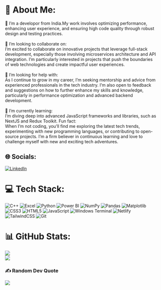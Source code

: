 # 💫 About Me:
🔭 I’m a developor from India.My work involves optimizing performance, enhancing user experience, and ensuring high code quality through robust design and testing practices.<br><br>👯 I’m looking to collaborate on:<br>I’m excited to collaborate on innovative projects that leverage full-stack development, especially those involving microservices architecture and API integration. I’m particularly interested in projects that push the boundaries of web technologies and create impactful user experiences.<br><br>🤝 I’m looking for help with:<br>As I continue to grow in my career, I’m seeking mentorship and advice from experienced professionals in the tech industry. I’m also open to feedback and suggestions on how to further enhance my skills and knowledge, particularly in performance optimization and advanced backend development.<br><br>🌱 I’m currently learning:<br>I’m diving deep into advanced JavaScript frameworks and libraries, such as NextJS and Redux Toolkit. Fun fact:<br>When I’m not coding, you’ll find me exploring the latest tech trends, experimenting with new programming languages, or contributing to open-source projects. I’m a firm believer in continuous learning and love to challenge myself with new and exciting tech adventures.


## 🌐 Socials:
 [![LinkedIn](https://img.shields.io/badge/LinkedIn-%230077B5.svg?logo=linkedin&logoColor=white)]((https://www.linkedin.com/in/priya-darshini-nagar-25648124b)) 

# 💻 Tech Stack:
![C++](https://img.shields.io/badge/c++-%2300599C.svg?style=for-the-badge&logo=c%2B%2B&logoColor=white) ![Excel](https://img.shields.io/badge/Excel-217346?style=for-the-badge&logo=microsoft-excel&logoColor=white)
![Python](https://img.shields.io/badge/python-%2314354C.svg?style=for-the-badge&logo=python&logoColor=white)
![Power BI](https://img.shields.io/badge/Power%20BI-F2C811?style=for-the-badge&logo=powerbi&logoColor=black)
![NumPy](https://img.shields.io/badge/Numpy-%23013243.svg?style=for-the-badge&logo=numpy&logoColor=white)
![Pandas](https://img.shields.io/badge/pandas-%23150458.svg?style=for-the-badge&logo=pandas&logoColor=white)
![Matplotlib](https://img.shields.io/badge/Matplotlib-000000?style=for-the-badge&logo=matplotlib&logoColor=white)
![CSS3](https://img.shields.io/badge/css3-%231572B6.svg?style=for-the-badge&logo=css3&logoColor=white) ![HTML5](https://img.shields.io/badge/html5-%23E34F26.svg?style=for-the-badge&logo=html5&logoColor=white) ![JavaScript](https://img.shields.io/badge/javascript-%23323330.svg?style=for-the-badge&logo=javascript&logoColor=%23F7DF1E) ![Windows Terminal](https://img.shields.io/badge/Windows%20Terminal-%234D4D4D.svg?style=for-the-badge&logo=windows-terminal&logoColor=white) ![Netlify](https://img.shields.io/badge/netlify-%23000000.svg?style=for-the-badge&logo=netlify&logoColor=#00C7B7)   ![TailwindCSS](https://img.shields.io/badge/tailwindcss-%2338B2AC.svg?style=for-the-badge&logo=tailwind-css&logoColor=white) 
 ![Git](https://img.shields.io/badge/git-%23F05033.svg?style=for-the-badge&logo=git&logoColor=white) 
# 📊 GitHub Stats:
<!--![](https://github-readme-stats.vercel.app/api?username=Priya8333&theme=dark&hide_border=false&include_all_commits=true&count_private=true)<br/> -->
![](https://github-readme-streak-stats.herokuapp.com/?user=Priya8333&theme=dark&hide_border=false)<br/>
![](https://github-readme-stats.vercel.app/api/top-langs/?username=Priya8333&theme=dark&hide_border=false&include_all_commits=true&count_private=true&layout=compact)

<!--## 🏆 GitHub Trophies
![](https://github-profile-trophy.vercel.app/?username=Priya8333&theme=radical&no-frame=false&no-bg=true&margin-w=4) -->

### ✍️ Random Dev Quote
![](https://quotes-github-readme.vercel.app/api?type=horizontal&theme=radical)




<!-- Proudly created with GPRM ( https://gprm.itsvg.in ) -->
<!---
Priya8333/Priya8333 is a ✨ special ✨ repository because its `README.md` (this file) appears on your GitHub profile.
You can click the Preview link to take a look at your changes.
--->
